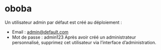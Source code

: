 # oboba

Un utilisateur admin par défaut est créé au déploiement :
- Email : admin@default.com
- Mot de passe : admin123
Après avoir créé un administrateur personnalisé, supprimez cet utilisateur via l’interface d’administration.

